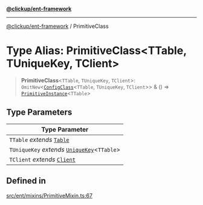 [**@clickup/ent-framework**](../README.md)

***

[@clickup/ent-framework](../globals.md) / PrimitiveClass

# Type Alias: PrimitiveClass\<TTable, TUniqueKey, TClient\>

> **PrimitiveClass**\<`TTable`, `TUniqueKey`, `TClient`\>: `OmitNew`\<[`ConfigClass`](../interfaces/ConfigClass.md)\<`TTable`, `TUniqueKey`, `TClient`\>\> & () => [`PrimitiveInstance`](../interfaces/PrimitiveInstance.md)\<`TTable`\>

## Type Parameters

| Type Parameter |
| ------ |
| `TTable` *extends* [`Table`](Table.md) |
| `TUniqueKey` *extends* [`UniqueKey`](UniqueKey.md)\<`TTable`\> |
| `TClient` *extends* [`Client`](../classes/Client.md) |

## Defined in

[src/ent/mixins/PrimitiveMixin.ts:67](https://github.com/clickup/ent-framework/blob/master/src/ent/mixins/PrimitiveMixin.ts#L67)
